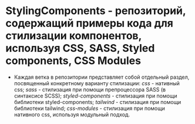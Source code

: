 # StylingComponents - репозиторий, содержащий примеры кода для стилизации компонентов, используя CSS, SASS, Styled components, CSS Modules

- Каждая ветка в репозитории представляет собой отдельный раздел, посвященный конкретному варианту стилизации:
  _css_ - нативный css;
  _sass_ - стилизация при помощи препроцессора SASS (в синтаксисе SCSS);
  _styled-components_ - стилизация при помощи библиотеки styled-components;
  _tailwind_ - стилизация при помощи библиотеки tailwind;
  _css-modules_ - стилизация при помощи нативного css, используя модульный подход.
